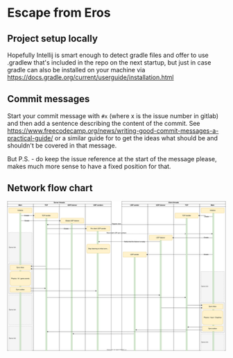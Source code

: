 # Escape from Eros

## Project setup locally

Hopefully Intellij is smart enough to detect gradle files and offer to use .gradlew that's included in the repo
on the next startup, but just in case gradle can also be installed on your machine via
https://docs.gradle.org/current/userguide/installation.html

## Commit messages

Start your commit message with `#x` (where x is the issue number in gitlab) and then add a sentence 
describing the content of the commit. See https://www.freecodecamp.org/news/writing-good-commit-messages-a-practical-guide/
or a similar guide for to get the ideas what should be and shouldn't be covered in that message.
 
But P.S. - do keep the issue reference at the start of the message please, makes much more sense to have a fixed position
for that. 

## Network flow chart

![Network flow chart](networkflow.svg)
